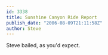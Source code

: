 ```yaml
---
id: 3338
title: Sunshine Canyon Ride Report
publish_date: "2006-08-09T21:11:58Z"
author: Steve
---
```

Steve bailed, as you'd expect.

